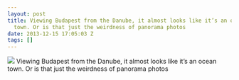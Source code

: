 ```yaml
---
layout: post
title: Viewing Budapest from the Danube, it almost looks like it’s an ocean
  town. Or is that just the weirdness of panorama photos
date: 2013-12-15 17:05:03 Z
tags: []
---
```

![](/media/2013/12/70093853401.jpg)
Viewing Budapest from the Danube, it almost looks like it’s an ocean town. Or is that just the weirdness of panorama photos
